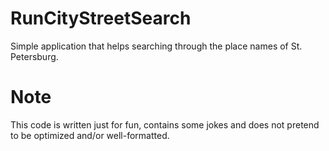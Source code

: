 # RunCityStreetSearch

Simple application that helps searching through the place names of St. Petersburg.

# Note
This code is written just for fun, contains some jokes and does not pretend to be optimized and/or well-formatted.

